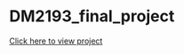 # DM2193_final_project
[Click here to view project](https://wei682.github.io/Generative-AI-Website/) 
